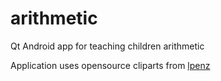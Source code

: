 # arithmetic
Qt Android app for teaching children arithmetic

Application uses opensource cliparts from [lpenz](https://openclipart.org/artist/lpenz)
